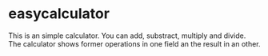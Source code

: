 # easycalculator

This is an simple calculator. You can add, substract, multiply and divide. 
The calculator shows former operations in one field an the result in an other.